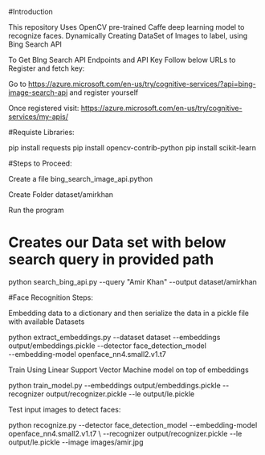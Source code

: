 #Introduction

This repository Uses OpenCV pre-trained Caffe deep learning model to recognize faces.
Dynamically Creating DataSet of Images to label, using Bing Search API

To Get BIng Search API Endpoints and API Key Follow below URLs to Register and fetch key:

Go to https://azure.microsoft.com/en-us/try/cognitive-services/?api=bing-image-search-api and register yourself

Once registered visit: https://azure.microsoft.com/en-us/try/cognitive-services/my-apis/

#Requiste Libraries:

pip install requests
pip install opencv-contrib-python
pip install scikit-learn
 
#Steps to Proceed:
 
Create a file bing_search_image_api.python
 
Create Folder dataset/amirkhan
 
Run the program 
 
# Creates our Data set with below search query in provided path
python search_bing_api.py --query "Amir Khan" --output dataset/amirkhan
 
#Face Recognition Steps: 
 
Embedding data to a dictionary and then serialize the data  in a pickle file with available Datasets
 
python extract_embeddings.py --dataset dataset --embeddings output/embeddings.pickle --detector face_detection_model \
 --embedding-model openface_nn4.small2.v1.t7
 
Train Using  Linear Support Vector Machine model on top of embeddings
 
python train_model.py --embeddings output/embeddings.pickle --recognizer output/recognizer.pickle --le output/le.pickle
 
Test input images to detect faces:
 
python recognize.py --detector face_detection_model --embedding-model openface_nn4.small2.v1.t7 \ 
--recognizer output/recognizer.pickle --le output/le.pickle --image images/amir.jpg
